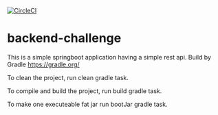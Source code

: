 [![CircleCI](https://circleci.com/gh/altugcagri/backend-challenge/tree/master.svg?style=svg&circle-token=de722001cb5761cc9875daf50ec1bb4e8feacab4)](https://circleci.com/gh/altugcagri/backend-challenge/tree/master)

# backend-challenge

This is a simple springboot application having a simple rest api. Build by Gradle https://gradle.org/

To clean the project, run clean gradle task.

To compile and build the project, run build gradle task.

To make one executeable fat jar run bootJar gradle task.
